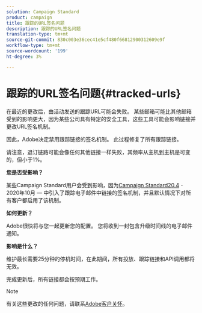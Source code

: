 ```yaml
---
solution: Campaign Standard
product: campaign
title: 跟踪的URL签名问题
description: 跟踪的URL签名问题
translation-type: tm+mt
source-git-commit: 830c003e36cec41e5cf480f66812900312609e9f
workflow-type: tm+mt
source-wordcount: '199'
ht-degree: 3%

---
```



# 跟踪的URL签名问题{#tracked-urls}

在最近的更改后，由活动发送的跟踪URL可能会失败。 某些邮箱可能比其他邮箱受到的影响更大，因为某些公司具有特定的安全工具，这些工具可能会影响链接并更改URL签名机制。

因此，Adobe决定禁用跟踪链接的签名机制。 此过程修复了所有跟踪链接。

请注意，退订链路可能会像任何其他链接一样失败，其频率从主机到主机是可变的，但小于1%。

**您是否受影响？**

某些Campaign Standard用户会受到影响，因为[Campaign Standard20.4](release-notes-2020.md#release-20-4---october-2020) - 2020年10月 — 中引入了跟踪电子邮件中链接的签名机制，并且默认情况下对所有客户都启用了该机制。

**如何更新？**

Adobe很快将与您一起更新您的配置。 您将收到一封包含升级时间线的电子邮件通知。

**影响是什么？**

维护最长需要25分钟的停机时间，在此期间，所有投放、跟踪链接和API调用都将无效。

完成更新后，所有链接都会按预期工作。

>[!NOTE]
>
>有关这些更改的任何问题，请联系[Adobe客户关怀](https://helpx.adobe.com/cn/enterprise/admin-guide.html/enterprise/using/support-for-experience-cloud.ug.html)。

